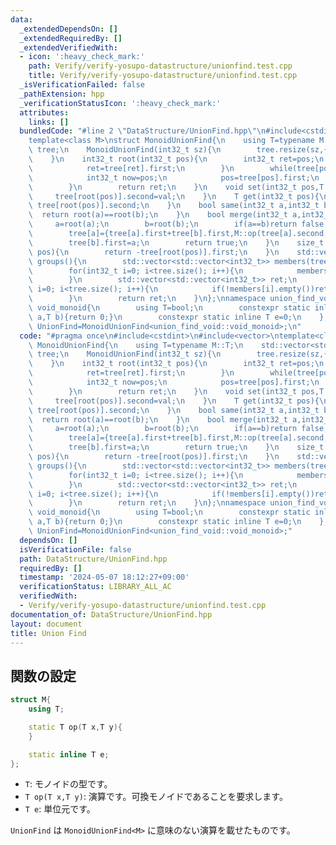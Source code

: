 ```yaml
---
data:
  _extendedDependsOn: []
  _extendedRequiredBy: []
  _extendedVerifiedWith:
  - icon: ':heavy_check_mark:'
    path: Verify/verify-yosupo-datastructure/unionfind.test.cpp
    title: Verify/verify-yosupo-datastructure/unionfind.test.cpp
  _isVerificationFailed: false
  _pathExtension: hpp
  _verificationStatusIcon: ':heavy_check_mark:'
  attributes:
    links: []
  bundledCode: "#line 2 \"DataStructure/UnionFind.hpp\"\n#include<cstdint>\n#include<vector>\n\
    template<class M>\nstruct MonoidUnionFind{\n    using T=typename M::T;\n    std::vector<std::pair<int32_t,T>>\
    \ tree;\n    MonoidUnionFind(int32_t sz){\n        tree.resize(sz,{-1,M::e});\n\
    \    }\n    int32_t root(int32_t pos){\n        int32_t ret=pos;\n        while(tree[ret].first>=0){\n\
    \            ret=tree[ret].first;\n        }\n        while(tree[pos].first>=0){\n\
    \            int32_t now=pos;\n            pos=tree[pos].first;\n            tree[now].first=ret;\n\
    \        }\n        return ret;\n    }\n    void set(int32_t pos,T val){\n   \
    \     tree[root(pos)].second=val;\n    }\n    T get(int32_t pos){\n        return\
    \ tree[root(pos)].second;\n    }\n    bool same(int32_t a,int32_t b){\n      \
    \  return root(a)==root(b);\n    }\n    bool merge(int32_t a,int32_t b){\n   \
    \     a=root(a);\n        b=root(b);\n        if(a==b)return false;\n        if(tree[a].first>tree[b].first)std::swap(a,b);\n\
    \        tree[a]={tree[a].first+tree[b].first,M::op(tree[a].second,tree[b].second)};\n\
    \        tree[b].first=a;\n        return true;\n    }\n    size_t size(int32_t\
    \ pos){\n        return -tree[root(pos)].first;\n    }\n    std::vector<std::vector<int32_t>>\
    \ groups(){\n        std::vector<std::vector<int32_t>> members(tree.size());\n\
    \        for(int32_t i=0; i<tree.size(); i++){\n            members[root(i)].emplace_back(i);\n\
    \        }\n        std::vector<std::vector<int32_t>> ret;\n        for(int32_t\
    \ i=0; i<tree.size(); i++){\n            if(!members[i].empty())ret.emplace_back(members[i]);\n\
    \        }\n        return ret;\n    }\n};\nnamespace union_find_void{\n    struct\
    \ void_monoid{\n        using T=bool;\n        constexpr static inline T op(T\
    \ a,T b){return 0;}\n        constexpr static inline T e=0;\n    };\n}\nusing\
    \ UnionFind=MonoidUnionFind<union_find_void::void_monoid>;\n"
  code: "#pragma once\n#include<cstdint>\n#include<vector>\ntemplate<class M>\nstruct\
    \ MonoidUnionFind{\n    using T=typename M::T;\n    std::vector<std::pair<int32_t,T>>\
    \ tree;\n    MonoidUnionFind(int32_t sz){\n        tree.resize(sz,{-1,M::e});\n\
    \    }\n    int32_t root(int32_t pos){\n        int32_t ret=pos;\n        while(tree[ret].first>=0){\n\
    \            ret=tree[ret].first;\n        }\n        while(tree[pos].first>=0){\n\
    \            int32_t now=pos;\n            pos=tree[pos].first;\n            tree[now].first=ret;\n\
    \        }\n        return ret;\n    }\n    void set(int32_t pos,T val){\n   \
    \     tree[root(pos)].second=val;\n    }\n    T get(int32_t pos){\n        return\
    \ tree[root(pos)].second;\n    }\n    bool same(int32_t a,int32_t b){\n      \
    \  return root(a)==root(b);\n    }\n    bool merge(int32_t a,int32_t b){\n   \
    \     a=root(a);\n        b=root(b);\n        if(a==b)return false;\n        if(tree[a].first>tree[b].first)std::swap(a,b);\n\
    \        tree[a]={tree[a].first+tree[b].first,M::op(tree[a].second,tree[b].second)};\n\
    \        tree[b].first=a;\n        return true;\n    }\n    size_t size(int32_t\
    \ pos){\n        return -tree[root(pos)].first;\n    }\n    std::vector<std::vector<int32_t>>\
    \ groups(){\n        std::vector<std::vector<int32_t>> members(tree.size());\n\
    \        for(int32_t i=0; i<tree.size(); i++){\n            members[root(i)].emplace_back(i);\n\
    \        }\n        std::vector<std::vector<int32_t>> ret;\n        for(int32_t\
    \ i=0; i<tree.size(); i++){\n            if(!members[i].empty())ret.emplace_back(members[i]);\n\
    \        }\n        return ret;\n    }\n};\nnamespace union_find_void{\n    struct\
    \ void_monoid{\n        using T=bool;\n        constexpr static inline T op(T\
    \ a,T b){return 0;}\n        constexpr static inline T e=0;\n    };\n}\nusing\
    \ UnionFind=MonoidUnionFind<union_find_void::void_monoid>;"
  dependsOn: []
  isVerificationFile: false
  path: DataStructure/UnionFind.hpp
  requiredBy: []
  timestamp: '2024-05-07 18:12:27+09:00'
  verificationStatus: LIBRARY_ALL_AC
  verifiedWith:
  - Verify/verify-yosupo-datastructure/unionfind.test.cpp
documentation_of: DataStructure/UnionFind.hpp
layout: document
title: Union Find
---
```


## 関数の設定
```cpp
struct M{
    using T;

    static T op(T x,T y){
    }

    static inline T e;
};
```
* `T`: モノイドの型です。
* `T op(T x,T y)`: 演算です。可換モノイドであることを要求します。
* `T e`: 単位元です。

`UnionFind` は `MonoidUnionFind<M>` に意味のない演算を載せたものです。